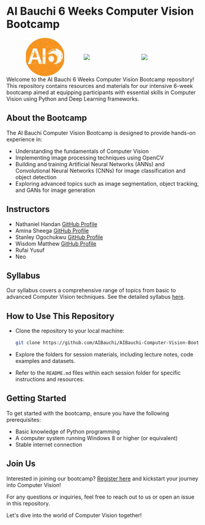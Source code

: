 # AI Bauchi 6 Weeks Computer Vision Bootcamp

<div style="display: flex; justify-content: space-evenly; align-items: center; width: 100%;">
<img src="logos\aib.png" width='100px'/>
<img src="https://encrypted-tbn0.gstatic.com/images?q=tbn:ANd9GcQeyMRtudTwUIhRHGT1VKvVbnRYTu8VaQtaHg&s" width='100px'/>
<img src="https://miro.medium.com/v2/resize:fit:800/0*qa3Uh-1JZUhCuBVK.png" width='100px'/>
</div>
Welcome to the AI Bauchi 6 Weeks Computer Vision Bootcamp repository! This repository contains resources and materials for our intensive 6-week bootcamp aimed at equipping participants with essential skills in Computer Vision using Python and Deep Learning frameworks.

## About the Bootcamp

The AI Bauchi Computer Vision Bootcamp is designed to provide hands-on experience in:

- Understanding the fundamentals of Computer Vision
- Implementing image processing techniques using OpenCV
- Building and training Artificial Neural Networks (ANNs) and Convolutional Neural Networks (CNNs) for image classification and object detection
- Exploring advanced topics such as image segmentation, object tracking, and GANs for image generation

## Instructors

- Nathaniel Handan [GitHub Profile](https://github.com/Tinny-Robot)
- Amina Sheega [GitHub Profile](https://github.com/Sheega-ameenah)
- Stanley Ogochukwu [GitHub Profile](https://github.com/Staneering)
- Wisdom Matthew [GitHub Profile](https://github.com/matt-wisdom)
- Rufai Yusuf
- Neo

## Syllabus

Our syllabus covers a comprehensive range of topics from basic to advanced Computer Vision techniques. See the detailed syllabus [here](sylabbus.md).

## How to Use This Repository

- Clone the repository to your local machine:
  ```bash
  git clone https://github.com/AIBauchi/AIBauchi-Computer-Vision-Bootcamp.git
  ```
  
- Explore the folders for session materials, including lecture notes, code examples and datasets.
- Refer to the `README.md` files within each session folder for specific instructions and resources.

## Getting Started

To get started with the bootcamp, ensure you have the following prerequisites:
- Basic knowledge of Python programming
- A computer system running Windows 8 or higher (or equivalent)
- Stable internet connection

## Join Us

Interested in joining our bootcamp? [Register here](https://wa.link/4smiqz) and kickstart your journey into Computer Vision!

For any questions or inquiries, feel free to reach out to us or open an issue in this repository.

Let's dive into the world of Computer Vision together!
